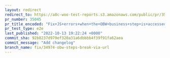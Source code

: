 ```yaml
---
layout: redirect
redirect_to: https://a8c-woo-test-reports.s3.amazonaws.com/public/pr/35045/e2e/index.html
pr_number: 35045
pr_title_encoded: "Fix+JS+errors+when+the+OBW+business+step+is+accessed+directly+via+URL"
pr_test_type: e2e
last_published: "2022-10-13 19:22:24 +0000"
commit_sha: 92b8237d979ef320a31a6dbbbb4f39f91fa62aea
commit_message: "Add changelog"
branch_name: fix/34974-obw-steps-break-via-url
---
```

